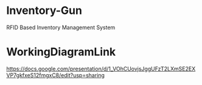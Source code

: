 # Inventory-Gun
RFID Based Inventory Management System

# WorkingDiagramLink
https://docs.google.com/presentation/d/1_VOhCUovjsJggUFzT2LXmSE2EXVP7gkfxeS12fmgxC8/edit?usp=sharing
